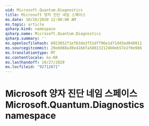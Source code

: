 ```yaml
---
uid: Microsoft.Quantum.Diagnostics
title: Microsoft 양자 진단 네임 스페이스
ms.date: 10/26/2020 12:00:00 AM
ms.topic: article
qsharp.kind: namespace
qsharp.name: Microsoft.Quantum.Diagnostics
qsharp.summary: ''
ms.openlocfilehash: 6923052f1ef63de3f51dff96e1d71dd3ed048911
ms.sourcegitcommit: 29e0d88a30e4166fa580132124b0eb57e1f0e986
ms.translationtype: MT
ms.contentlocale: ko-KR
ms.lasthandoff: 10/27/2020
ms.locfileid: "92712671"
---
```

# <a name="microsoftquantumdiagnostics-namespace"></a><span data-ttu-id="8f28e-102">Microsoft 양자 진단 네임 스페이스</span><span class="sxs-lookup"><span data-stu-id="8f28e-102">Microsoft.Quantum.Diagnostics namespace</span></span>



